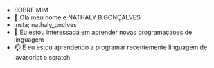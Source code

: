 - SOBRE MIM 
- 👀 Ola meu nome e NATHALY B.GONÇALVES
- insta; nathaly_gnclves
- 💞️ Eu estou interessada em aprender novas programaçaoes de linguagem 
- 📫 E eu estou aprendendo a programar recentemente linguagem de lavascript e scratch

